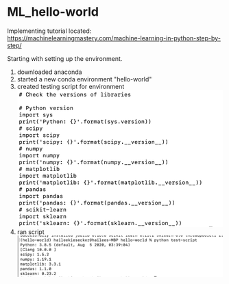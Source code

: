 # ML_hello-world
Implementing tutorial located: https://machinelearningmastery.com/machine-learning-in-python-step-by-step/


Starting with setting up the environment. 
1. downloaded anaconda 
2. started a new conda environment "hello-world"
3. created testing script for environment 
![Image of script](https://github.com/hkhailee/ML_hello-world/blob/master/test-script.png)
4. ran script 
![Image of scriptOutput](https://github.com/hkhailee/ML_hello-world/blob/master/test-script-output.png)

